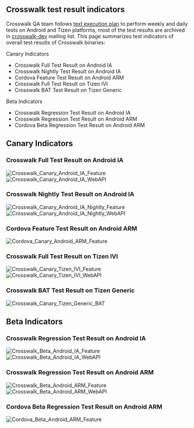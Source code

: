 ## Crosswalk test result indicators

Crosswalk QA team follows [text execution plan](Crosswalk-testing-home) to perform weekly and daily tests on Android and Tizen platforms, most of the test results are archived in [crosswalk-dev](https://lists.crosswalk-project.org/pipermail/crosswalk-dev/) mailing list. This page summarizes test indicators of overall test results of Crosswalk binaries:

Canary Indicators
* Crosswalk Full Test Result on Android IA
* Crosswalk Nightly Test Result on Android IA
* Cordova Feature Test Result on Android ARM
* Crosswalk Full Test Result on Tizen IVI
* Crosswalk BAT Test Result on Tizen Generic

Beta Indicators
* Crosswalk Regression Test Result on Android IA
* Crosswalk Regression Test Result on Android ARM
* Cordova Beta Regression Test Result on Android ARM

## Canary Indicators

### Crosswalk Full Test Result on Android IA

![Crosswalk_Canary_Android_IA_Feature](assets/android_ia_feature.png)
![Crosswalk_Canary_Android_IA_WebAPI](assets/android_ia_webapi.png)

### Crosswalk Nightly Test Result on Android IA 
![Crosswalk_Canary_Android_IA_Nightly_Feature](assets/android_ia_nightly_feature.png)
![Crosswalk_Canary_Android_IA_Nightly_WebAPI](assets/android_ia_nightly_webapi.png)

### Cordova Feature Test Result on Android ARM
![Cordova_Canary_Android_ARM_Feature](assets/android_arm_cordova_feature.png)

### Crosswalk Full Test Result on Tizen IVI

![Crosswalk_Canary_Tizen_IVI_Feature](assets/tizen_ivi_feature.png)
![Crosswalk_Canary_Tizen_IVI_WebAPI](assets/tizen_ivi_webapi.png)

### Crosswalk BAT Test Result on Tizen Generic
![Crosswalk_Canary_Tizen_Generic_BAT](assets/tizen_generic_bat.png)

## Beta Indicators

### Crosswalk Regression Test Result on Android IA

![Crosswalk_Beta_Android_IA_Feature](assets/android_ia_beta_feature.png)
![Crosswalk_Beta_Android_IA_WebAPI](assets/android_ia_beta_webapi.png)

### Crosswalk Regression Test Result on Android ARM

![Crosswalk_Beta_Android_ARM_Feature](assets/android_arm_beta_feature.png)
![Crosswalk_Beta_Android_ARM_WebAPI](assets/android_arm_beta_webapi.png)

### Cordova Beta Regression Test Result on Android ARM
![Cordova_Beta_Android_ARM_Feature](assets/android_arm_beta_cordova_feature.png)
